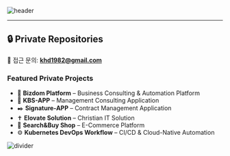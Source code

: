 ![header](https://capsule-render.vercel.app/api?type=waving&color=gradient&height=300&section=header&text=💡Passionate%20about%20Web,%20Cloud,%20and%20Automation&fontSize=30)

<!-- ## 🤔 Github Stats
[![Heedong's GitHub stats](https://github-readme-stats.vercel.app/api?username=heedongkang)](https://github.com/anuraghazra/github-readme-stats)

 [![Top Langs](https://github-readme-stats.vercel.app/api/top-langs/?username=heedongkang)](https://github.com/anuraghazra/github-readme-stats)
-->
---

## 🔒 Private Repositories
📩 접근 문의: **khd1982@gmail.com**

### Featured Private Projects
- 🚀 **Bizdom Platform** – Business Consulting & Automation Platform  
- 📱 **KBS-APP** – Management Consulting Application
- ✒️ **Signature-APP** – Contract Management Application
- ✝️ **Elovate Solution** – Christian IT Solution  
- 🛒 **Search&Buy Shop** – E-Commerce Platform
- ⚙️ **Kubernetes DevOps Workflow** – CI/CD & Cloud-Native Automation  

![divider](https://capsule-render.vercel.app/api?type=rect&color=gradient&height=2&section=footer)
